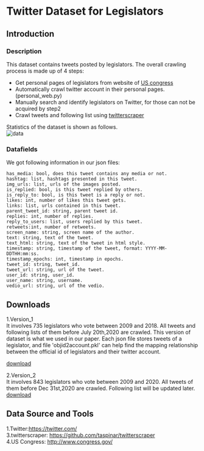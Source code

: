 # Twitter Dataset for Legislators

## Introduction
### Description
This dataset contains tweets posted by legislators. The overall crawling process is made up of 4 steps:
- Get personal pages of legislators from website of [US congress](http://www.congress.gov/)  
- Automatically crawl twitter account in their personal pages. (personal_web.py)  
- Manually search and identify legislators on Twitter, for those can not be acquired by step2
- Crawl tweets and following list using [twitterscraper](https://github.com/taspinar/twitterscraper)

Statistics of the dataset is shown as follows.  
![data](https://github.com/xymou/Align-Voting-Behavior-with-Public-Statements-for-Legislator-Representation-Learning/blob/main/dataset/data.png)

### Datafields
We got following information in our json files:
```
has_media: bool, does this tweet contains any media or not.  
hashtag: list, hashtags presented in this tweet.  
img_urls: list, urls of the images posted. 
is_replied: bool, is this tweet replied by others. 
is_reply_to: bool, is this tweet is a reply or not.  
likes: int, number of likes this tweet gets.  
links: list, urls contained in this tweet. 
parent_tweet_id: string, parent tweet id. 
replies: int, number of replies. 
reply_to_users: list, users replied by this tweet. 
retweets:int, number of retweets. 
screen_name: string, screen name of the author. 
text: string, text of the tweet.
text_html: string, text of the tweet in html style. 
timestamp: string, timestamp of the tweet, format: YYYY-MM-DDTHH:mm:ss. 
timestamp_epochs: int, timestamp in epochs.  
tweet_id: string, tweet_id. 
tweet_url: string, url of the tweet. 
user_id: string, user_id.
user_name: string, username.
vedio_url: string, url of the vedio.
```


## Downloads
1.Version_1  
It involves 735 legislators who vote between 2009 and 2018. All tweets and following lists of them before July 20th,2020 are crawled. This version of dataset is what we used in our paper. Each json file stores tweets of a legislator, and file 'objid2account.pkl' can help find the mapping relationship between the official id of legislators and their twitter account.

[download](https://www.dropbox.com/s/tuiba9lqz5xz0iz/Leg_Twitter_v1.zip?dl=0)  

2.Version_2  
It involves 843 legislators who vote between 2009 and 2020. All tweets of them before Dec 31st,2020 are crawled. Following list will be updated later.  
[download]()

## Data Source and Tools
1.Twitter:https://twitter.com/  
3.twitterscraper: https://github.com/taspinar/twitterscraper  
4.US Congress: http://www.congress.gov/  
